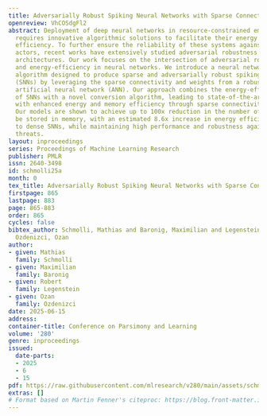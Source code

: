 ```yaml
---
title: Adversarially Robust Spiking Neural Networks with Sparse Connectivity
openreview: VhCOSdgFl2
abstract: Deployment of deep neural networks in resource-constrained embedded systems
  requires innovative algorithmic solutions to facilitate their energy and memory
  efficiency. To further ensure the reliability of these systems against malicious
  actors, recent works have extensively studied adversarial robustness of existing
  architectures. Our work focuses on the intersection of adversarial robustness, memory-
  and energy-efficiency in neural networks. We introduce a neural network conversion
  algorithm designed to produce sparse and adversarially robust spiking neural networks
  (SNNs) by leveraging the sparse connectivity and weights from a robustly pretrained
  artificial neural network (ANN). Our approach combines the energy-efficient architecture
  of SNNs with a novel conversion algorithm, leading to state-of-the-art performance
  with enhanced energy and memory efficiency through sparse connectivity and activations.
  Our models are shown to achieve up to 100x reduction in the number of weights to
  be stored in memory, with an estimated 8.6x increase in energy efficiency compared
  to dense SNNs, while maintaining high performance and robustness against adversarial
  threats.
layout: inproceedings
series: Proceedings of Machine Learning Research
publisher: PMLR
issn: 2640-3498
id: schmolli25a
month: 0
tex_title: Adversarially Robust Spiking Neural Networks with Sparse Connectivity
firstpage: 865
lastpage: 883
page: 865-883
order: 865
cycles: false
bibtex_author: Schmolli, Mathias and Baronig, Maximilian and Legenstein, Robert and
  Ozdenizci, Ozan
author:
- given: Mathias
  family: Schmolli
- given: Maximilian
  family: Baronig
- given: Robert
  family: Legenstein
- given: Ozan
  family: Ozdenizci
date: 2025-06-15
address:
container-title: Conference on Parsimony and Learning
volume: '280'
genre: inproceedings
issued:
  date-parts:
  - 2025
  - 6
  - 15
pdf: https://raw.githubusercontent.com/mlresearch/v280/main/assets/schmolli25a/schmolli25a.pdf
extras: []
# Format based on Martin Fenner's citeproc: https://blog.front-matter.io/posts/citeproc-yaml-for-bibliographies/
---
```

